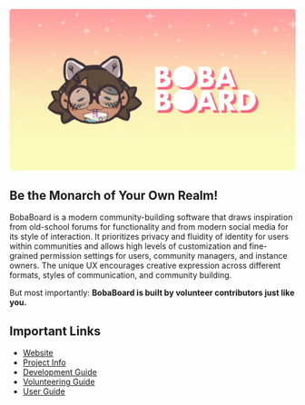 <p align="center"><img src="https://raw.githubusercontent.com/BobaBoard/.github/main/profile/images/banner.png" width="640" height="auto"/></p>

## Be the Monarch of Your Own Realm!

BobaBoard is a modern community-building software that draws inspiration from old-school forums for functionality and from modern social media for its style of interaction. It prioritizes privacy and fluidity of identity for users within communities and allows high levels of customization and fine-grained permission settings for users, community managers, and instance owners. The unique UX encourages creative expression across different formats, styles of communication, and community building.

But most importantly: **BobaBoard is built by volunteer contributors just like you.**

## Important Links
- [Website](https://bobaboard.com)
- [Project Info](https://docs.bobaboard.com/docs/project/intro)
- [Development Guide](https://docs.bobaboard.com/docs/development/intro)
- [Volunteering Guide](https://docs.bobaboard.com/docs/volunteering/)
- [User Guide](https://docs.bobaboard.com/docs/users/intro)